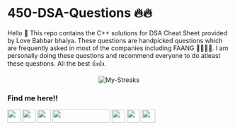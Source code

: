 # 450-DSA-Questions 🔥🔥

Hello 👋 This repo contains the C++ solutions for DSA Cheat Sheet provided by Love Babbar bhaiya. These questions are handpicked questions which are frequently asked in most of the companies including FAANG 👩‍💻👨‍💻. I am personally doing these questions and recommend everyone to do atleast these questions. All the best 👍👍.
<p align='center'><img src="https://github-readme-streak-stats.herokuapp.com/demo/preview.php?user=Thinker-08&theme=monokai&date_format=M%20j%5B%2C%20Y%5D" alt="My-Streaks">
<h3>Find me here!!</h3></p>
<a href="https://www.linkedin.com/in/mihir-agrawal-b94348200/"><img src="https://user-images.githubusercontent.com/92500568/174947137-0c9d5b55-6269-4bc3-b010-b866089e5028.png" height="30px" width="30px"></a>
<a href="https://www.instagram.com/thethinker_08/"><img src="https://user-images.githubusercontent.com/92500568/174947745-425eacfb-6931-4beb-bd24-6335c333bbc6.png" height="30px" width="30px"></a>
<a href="https://twitter.com/MihirAg80019659"><img src="https://user-images.githubusercontent.com/92500568/174947933-1a9064a2-f186-4e53-a903-03c69ea7faba.png" height="30px" width="30px"></a>
<a href="https://codeforces.com/profile/OkGood"><img src="https://assets.codeforces.com/images/codeforces-sponsored-by-vk-ru.PNG" height="30px" width="130px"></a>
<a href="https://www.codechef.com/users/coder_0983772"><img src="https://img.icons8.com/color/2x/codechef.png" height="30px" width="30px"></a>
<a href="https://leetcode.com/thinker_08/"><img src="https://img.icons8.com/external-tal-revivo-shadow-tal-revivo/344/external-level-up-your-coding-skills-and-quickly-land-a-job-logo-shadow-tal-revivo.png" height="30px" width="30px"></a>
<a href="https://auth.geeksforgeeks.org/user/agarwalmihir08/practice/"><img src="https://img.icons8.com/color/344/GeeksforGeeks.png" height="30px" width="30px"></a>
